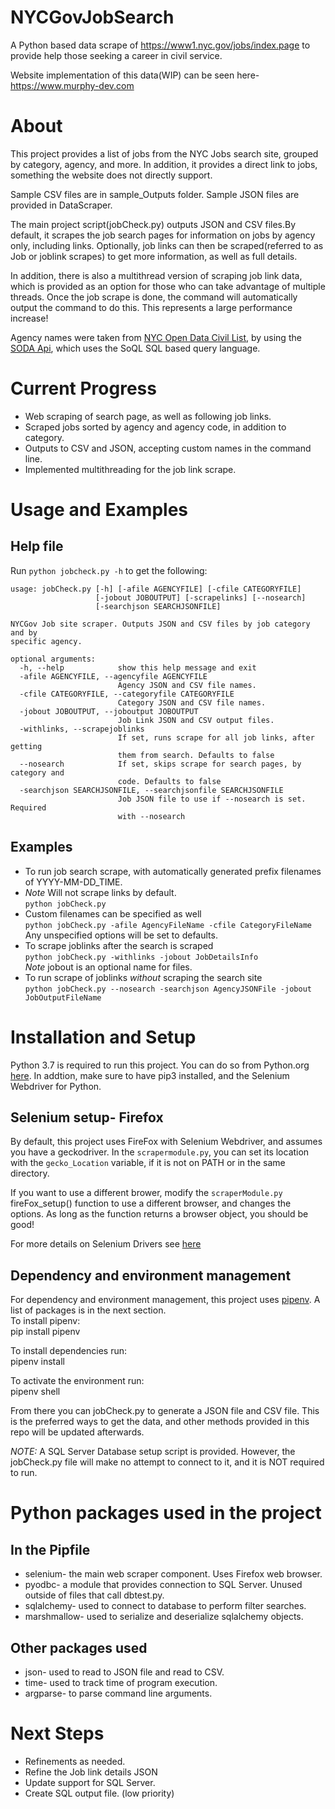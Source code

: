 # NYCGovJobSearch

A Python based data scrape of https://www1.nyc.gov/jobs/index.page to provide help those seeking a career in civil service.

Website implementation of this data(WIP) can be seen here- https://www.murphy-dev.com

# About

 This project provides a list of jobs from the NYC Jobs search site, grouped by category, agency, and more. In addition, it provides a direct link to jobs, something the website does not directly support. 
 
 Sample CSV files are in sample_Outputs folder. Sample JSON files are provided in DataScraper.

 The main project script(jobCheck.py) outputs JSON and CSV files.By default, it scrapes the job search pages for information on jobs by agency only, including links. Optionally, job links can then be scraped(referred to as Job or joblink scrapes) to get more information, as well as full details.
 
 In addition, there is also a multithread version of scraping job link data, which is provided as an option for those who can take advantage of multiple threads. Once the job scrape is done, the command will automatically output the command to do this. This represents a large performance increase!

 Agency names were taken from [NYC Open Data Civil List](https://data.cityofnewyork.us/City-Government/Civil-List/ye3c-m4ga), by using the [SODA Api](https://dev.socrata.com/foundry/data.cityofnewyork.us/kpav-sd4t), which uses the SoQL SQL based query language.
 
 # Current Progress
   - Web scraping of search page, as well as following job links.  
   - Scraped jobs sorted by agency and agency code, in addition to category.
   - Outputs to CSV and JSON, accepting custom names in the command line.
   - Implemented multithreading for the job link scrape.
# Usage and Examples
## Help file
Run `python jobcheck.py -h` to get the following:  
```
usage: jobCheck.py [-h] [-afile AGENCYFILE] [-cfile CATEGORYFILE]  
                   [-jobout JOBOUTPUT] [-scrapelinks] [--nosearch]  
                   [-searchjson SEARCHJSONFILE]  

NYCGov Job site scraper. Outputs JSON and CSV files by job category and by
specific agency.  

optional arguments:  
  -h, --help            show this help message and exit  
  -afile AGENCYFILE, --agencyfile AGENCYFILE  
                        Agency JSON and CSV file names.  
  -cfile CATEGORYFILE, --categoryfile CATEGORYFILE  
                        Category JSON and CSV file names.  
  -jobout JOBOUTPUT, --joboutput JOBOUTPUT  
                        Job Link JSON and CSV output files.  
  -withlinks, --scrapejoblinks  
                        If set, runs scrape for all job links, after getting  
                        them from search. Defaults to false  
  --nosearch            If set, skips scrape for search pages, by category and  
                        code. Defaults to false  
  -searchjson SEARCHJSONFILE, --searchjsonfile SEARCHJSONFILE  
                        Job JSON file to use if --nosearch is set. Required  
                        with --nosearch  
```
## Examples
- To run job search scrape, with automatically generated prefix filenames of YYYY-MM-DD_TIME. 
- *Note* Will not scrape links by default.  
 ```python jobCheck.py```  
- Custom filenames can be specified as well  
 ```python jobCheck.py -afile AgencyFileName -cfile CategoryFileName```  
  Any unspecified options will be set to defaults.  
- To scrape joblinks after the search is scraped  
 ```python jobCheck.py -withlinks -jobout JobDetailsInfo```  
  *Note* jobout is an optional name for files.  
- To run scrape of joblinks *without* scraping the search site  
 ```python jobCheck.py --nosearch -searchjson AgencyJSONFile -jobout JobOutputFileName```  

# Installation and Setup

 Python 3.7 is required to run this project. You can do so from Python.org [here](https://www.python.org/downloads/). In addtion, make sure to have pip3 installed, and the Selenium Webdriver for Python.
## Selenium setup- Firefox
By default, this project uses FireFox with Selenium Webdriver, and assumes you have a geckodriver. In the `scrapermodule.py`, you can set its location with the `gecko_Location` variable, if it is not on PATH or in the same directory.

If you want to use a different brower, modify the `scraperModule.py` fireFox_setup() function to use a different browser, and changes the options. As long as the function returns a browser object, you should be good! 

For more details on Selenium Drivers see [here](https://www.selenium.dev/documentation/en/webdriver/driver_requirements/)
## Dependency and environment management
For dependency and environment management, this project uses [pipenv](https://pipenv-fork.readthedocs.io/en/latest/). A list of packages is in the next section.  
    To install pipenv:  
    pip install pipenv

   To install dependencies run:  
    pipenv install

   To activate the environment run:  
    pipenv shell

   From there you can jobCheck.py to generate a JSON file and CSV file. This is the preferred ways to get the data, and other methods provided in this repo will be updated afterwards.

   *NOTE:* A SQL Server Database setup script is provided. However, the jobCheck.py file will make no attempt to connect to it, and it is NOT required to run.
# Python packages used in the project
 ## In the Pipfile
   * selenium- the main web scraper component. Uses Firefox web browser.
   * pyodbc- a module that provides connection to SQL Server. Unused outside of files that call dbtest.py.  
   * sqlalchemy- used to connect to database to perform filter searches.  
   * marshmallow- used to serialize and deserialize sqlalchemy objects.  
 ## Other packages used

   * json- used to read to JSON file and read to CSV.
   * time- used to track time of program execution.
   * argparse- to parse command line arguments.  


# Next Steps
   - Refinements as needed.  
   - Refine the Job link details JSON  
   - Update support for SQL Server.  
   - Create SQL output file. (low priority)

